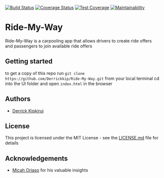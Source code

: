 [![Build Status](https://travis-ci.org/Derrickkip/Ride-My-Way.svg?branch=develop)](https://travis-ci.org/Derrickkip/Ride-My-Way) [![Coverage Status](https://coveralls.io/repos/github/Derrickkip/Ride-My-Way/badge.svg)](https://coveralls.io/github/Derrickkip/Ride-My-Way) [![Test Coverage](https://api.codeclimate.com/v1/badges/b3f10d58926db9638e30/test_coverage)](https://codeclimate.com/github/Derrickkip/Ride-My-Way/test_coverage) [![Maintainability](https://api.codeclimate.com/v1/badges/b3f10d58926db9638e30/maintainability)](https://codeclimate.com/github/Derrickkip/Ride-My-Way/maintainability)

# Ride-My-Way
Ride-My-Way is a carpooling app that allows drivers to create ride offers and passengers to join available ride offers

## Getting started
 to get a copy of this repo run ``git clone https://github.com/Derrickkip/Ride-My-Way.git`` from your local terminal
 cd into the UI folder and open ``index.html`` in the browser

## Authors
* [Derrick Kipkirui](https://github.com/Derrickkip)

## License
This project is licensed under the MIT License - see the [LICENSE.md](LICENSE) file for details

## Acknowledgements
* [Micah Oriaso](https://github.com/micahoriaso)  for his valuable insights
